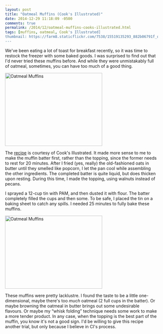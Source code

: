 ```yaml
---
layout: post
title: "Oatmeal Muffins (Cook's Illustrated)"
date: 2014-12-29 11:18:09 -0500
comments: true
permalink: /2014/12/oatmeal-muffins-cooks-illustrated.html
tags: [muffins, oatmeal, Cook's Illustrated]
thumbnail: https://farm8.staticflickr.com/7538/15519135293_882b06791f_q.jpg
---
```


We've been eating a lot of toast for breakfast recently, so it was time
to restock the freezer with some baked goods. I was surprised to find
out that I'd never tried these muffins before. And while they were
unmistakably full of oatmeal, sometimes, you can have too much of a good
thing.

<a href="https://www.flickr.com/photos/gnuf/15519135293" title="Oatmeal
Muffins by Eric Fung, on Flickr"><img
src="https://farm8.staticflickr.com/7538/15519135293_882b06791f_n.jpg"
width="320" height="240" alt="Oatmeal Muffins"></a>

The [recipe](http://www.madebymichellec.com/?p=4141) is courtesy of
Cook's Illustrated. It made more sense to me to make the muffin batter
first, rather than the topping, since the former needs to rest for 20
minutes. After I fried (yes, really) the old-fashioned oats in butter
until they smelled like popcorn, I let the pan cool while assembling the
other ingredients. The completed batter is quite liquid, but does 
thicken upon resting. During this time, I made the topping, using 
walnuts instead of pecans.

I sprayed a 12-cup tin with PAM, and then dusted it with flour. The
batter completely filled the cups and then some. To be safe, I placed
the tin on a baking sheet to catch any spills. I needed 25 minutes 
to fully bake these muffins.

<a href="https://www.flickr.com/photos/gnuf/15953106817" title="Oatmeal
Muffins by Eric Fung, on Flickr"><img
src="https://farm8.staticflickr.com/7499/15953106817_65b187effa_n.jpg"
width="320" height="240" alt="Oatmeal Muffins"></a>

These muffins were pretty lacklustre. I found the taste to be a little
one-dimensional, maybe there's too _much_ oatmeal (2 full cups in the 
batter). Or maybe browning the oatmeal in butter brings out some
undesirable flavours. Or maybe my “whisk folding” technique needs some
work to make a more tender product. In any case, when the topping is 
the best part of the muffin, you know it's not a good sign. I'd be 
willing to give this recipe another trial, but only because I believe
in CI's process.
